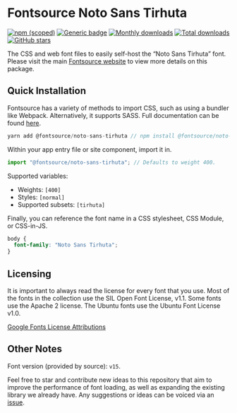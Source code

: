 # Fontsource Noto Sans Tirhuta

[![npm (scoped)](https://img.shields.io/npm/v/@fontsource/noto-sans-tirhuta?color=brightgreen)](https://www.npmjs.com/package/@fontsource/noto-sans-tirhuta) [![Generic badge](https://img.shields.io/badge/fontsource-passing-brightgreen)](https://github.com/fontsource/fontsource) [![Monthly downloads](https://badgen.net/npm/dm/@fontsource/noto-sans-tirhuta)](https://github.com/fontsource/fontsource) [![Total downloads](https://badgen.net/npm/dt/@fontsource/noto-sans-tirhuta)](https://github.com/fontsource/fontsource) [![GitHub stars](https://img.shields.io/github/stars/fontsource/fontsource.svg?style=social&label=Star)](https://github.com/fontsource/fontsource/stargazers)

The CSS and web font files to easily self-host the “Noto Sans Tirhuta” font. Please visit the main [Fontsource website](https://fontsource.org/fonts/noto-sans-tirhuta) to view more details on this package.

## Quick Installation

Fontsource has a variety of methods to import CSS, such as using a bundler like Webpack. Alternatively, it supports SASS. Full documentation can be found [here](https://fontsource.org/docs/introduction).

```javascript
yarn add @fontsource/noto-sans-tirhuta // npm install @fontsource/noto-sans-tirhuta
```

Within your app entry file or site component, import it in.

```javascript
import "@fontsource/noto-sans-tirhuta"; // Defaults to weight 400.
```

Supported variables:

- Weights: `[400]`
- Styles: `[normal]`
- Supported subsets: `[tirhuta]`

Finally, you can reference the font name in a CSS stylesheet, CSS Module, or CSS-in-JS.

```css
body {
  font-family: "Noto Sans Tirhuta";
}
```

## Licensing

It is important to always read the license for every font that you use.
Most of the fonts in the collection use the SIL Open Font License, v1.1. Some fonts use the Apache 2 license. The Ubuntu fonts use the Ubuntu Font License v1.0.

[Google Fonts License Attributions](https://fonts.google.com/attribution)

## Other Notes

Font version (provided by source): `v15`.

Feel free to star and contribute new ideas to this repository that aim to improve the performance of font loading, as well as expanding the existing library we already have. Any suggestions or ideas can be voiced via an [issue](https://github.com/fontsource/fontsource/issues).
